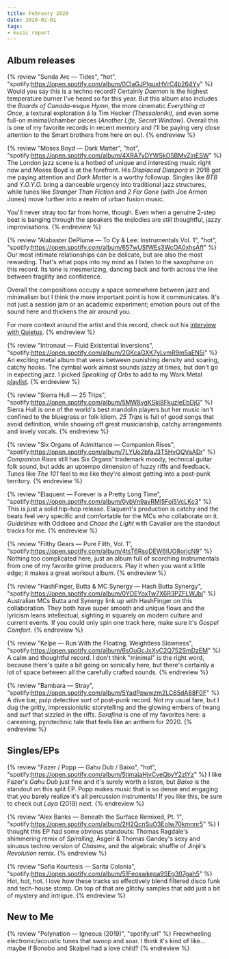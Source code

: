 ```yaml
---
title: February 2020
date: 2020-02-01
tags:
- music report
---
```


## Album releases

{% review "Sunda Arc — Tides", "hot",
  "spotify:https://open.spotify.com/album/0ClaGJPlguxHVrC4b264Yy"
%}
  Would you say this is a techno record? Certainly _Daemon_ is the highest temperature burner I've heard so far this year. But this album also includes the _Boards of Canada_-esque _Hymn_, the more cinematic _Everything at Once_, a textural exploration á la Tim Hecker _(Thessaloniki)_, and even some full-on minimal/chamber pieces (_Another Life,_ _Secret Window_). Overall this is one of my favorite records in recent memory and I'll be paying very close attention to the Smart brothers from here on out.
{% endreview %}

{% review "Moses Boyd — Dark Matter", "hot",
  "spotify:https://open.spotify.com/album/4XRA7yDYWSkO5BMvZinESW"
%}
  The London jazz scene is a hotbed of unique and interesting music right now and Moses Boyd is at the forefront. His _Displaced Diaspora_ in 2018 got me paying attention and _Dark Matter_ is a worthy followup. Singles like _BTB_ and _Y.O.Y.O._ bring a danceable urgency into traditional jazz structures, while tunes like _Stranger Than Fiction_ and _2 Far Gone_ (with Joe Armon Jones) move further into a realm of urban fusion music.

  You'll never stray too far from home, though. Even when a genuine 2-step beat is banging through the speakers the melodies are still thoughtful, jazzy improvisations.
{% endreview %}

{% review "Alabaster DePlume — To Cy & Lee: Instrumentals Vol. 1", "hot",
  "spotify:https://open.spotify.com/album/657wUSfWEs3WcOA0xhsAfI"
%}
  Our most intimate relationships can be delicate, but are also the most rewarding. That's what pops into my mind as I listen to the saxophone on this record. Its tone is mesmerizing, dancing back and forth across the line between fragility and confidence.

  Overall the compositions occupy a space somewhere between jazz and minimalism but I think the more important point is how it communicates. It's not just a session jam or an academic experiment; emotion pours out of the sound here and thickens the air around you.

  For more context around the artist and this record, check out his [interview with Quietus](https://thequietus.com/articles/27926-alabaster-de-plume-interview).
{% endreview %}

{% review "Intronaut — Fluid Existential Inversions",
  "spotify:https://open.spotify.com/album/2GKcaGXK7yLvmR9m5aEN5i"
%}
  An exciting metal album that veers between punishing density and soaring, catchy hooks. The cymbal work almost sounds jazzy at times, but don't go in expecting jazz. I picked _Speaking of Orbs_ to add to my Work Metal [playlist](/playlists).
{% endreview %}

{% review "Sierra Hull — 25 Trips",
  "spotify:https://open.spotify.com/album/5MW8vgKSki8FkuzIeEbDjG"
%}
  Sierra Hull is one of the world's best mandolin players but her music isn't confined to the bluegrass or folk idiom. _25 Trips_ is full of good songs that avoid definition, while showing off great musicianship, catchy arrangements and lovely vocals.
{% endreview %}

{% review "Six Organs of Admittance — Companion Rises",
  "spotify:https://open.spotify.com/album/7LYUo2bfaJ3T5HvOQVaADr"
%}
  _Companion Rises_ still has Six Organs' trademark moody, technical guitar folk sound, but adds an uptempo dimension of fuzzy riffs and feedback. Tunes like _The 101_ feel to me like they're almost getting into a post-punk territory.
{% endreview %}

{% review "Elaquent — Forever is a Pretty Long Time",
  "spotify:https://open.spotify.com/album/0ybVn9avRMI5Foj5VcLKc3"
%}
  This is just a solid hip-hop release. Elaquent's production is catchy and the beats feel very specific and comfortable for the MCs who collaborate on it. _Guidelines_ with Oddisee and _Chase the Light_ with Cavalier are the standout tracks for me.
{% endreview %}

{% review "Filthy Gears — Pure Filth, Vol. 1",
  "spotify:https://open.spotify.com/album/4tsT6RsoDEW6IUO8orjcN9"
%}
  Nothing too complicated here, just an album full of scorching instrumentals from one of my favorite grime producers. Play it when you want a little edge; it makes a great workout album.
{% endreview %}

{% review "HashFinger, Butta & MC Synergy — Hash Butta Synergy",
  "spotify:https://open.spotify.com/album/0YOEYoxTw7X6R3PZFLWJbi"
%}
  Australian MCs Butta and Synergy link up with HashFinger on this collaboration. They both have super smooth and unique flows and the lyricism leans intellectual, sighting in squarely on modern culture and current events. If you could only spin one track here, make sure it's _Gospel Comfort_.
{% endreview %}

{% review "Kelpe — Run With the Floating, Weightless Slowness",
  "spotify:https://open.spotify.com/album/6sOuGcJxXyC2Q752SmDzEM"
%}
  A calm and thoughtful record. I don't think "minimal" is the right word, because there's quite a bit going on sonically here, but there's certainly a lot of space between all the carefully crafted sounds.
{% endreview %}

{% review "Bambara — Stray",
  "spotify:https://open.spotify.com/album/5YadPpwwzm2LC65dA88F0F"
%}
  A dive bar, pulp detective sort of post-punk record. Not my usual fare, but I dug the gritty, impressionistic storytelling and the glowing embers of twang and surf that sizzled in the riffs. _Serafina_ is one of my favorites here: a careening, pyrotechnic tale that feels like an anthem for 2020.
{% endreview %}


## Singles/EPs

{% review "Fazer / Popp — Gahu Dub / Baixo", "hot",
  "spotify:https://open.spotify.com/album/5timajaHjvCveQbyY2zIYz"
%}
  I like Fazer's _Gahu Dub_ just fine and it's surely worth a listen, but _Baixo_ is the standout on this split EP. Popp makes music that is so dense and engaging that you barely realize it's all percussion instruments! If you like this, be sure to check out _Laya_ (2019) next.
{% endreview %}

{% review "Alex Banks — Beneath the Surface Remixed, Pt. 1",
  "spotify:https://open.spotify.com/album/2H2QcnSuO3EoIw70kmnnr5"
%}
  I thought this EP had some obvious standouts: Thomas Ragdale's shimmering remix of _Spiralling_, Ásgeir & Thomas Gandey's sexy and sinuous techno version of _Chasms_, and the algebraic shuffle of Jinjé's _Revolution_ remix.
{% endreview %}

{% review "Sofia Kourtesis — Sarita Colonia",
  "spotify:https://open.spotify.com/album/51Feoswkepa9SEg307gah5"
%}
  Hot, hot, hot. I love how these tracks so effectively blend filtered disco funk and tech-house stomp. On top of that are glitchy samples that add just a bit of mystery and intrigue.
{% endreview %}


## New to Me

{% review "Polynation — Igneous (2019)",
  "spotify:url"
%}
  Freewheeling electronic/acoustic tunes that swoop and soar. I think it's kind of like... maybe if Bonobo and Skalpel had a love child?
{% endreview %}
